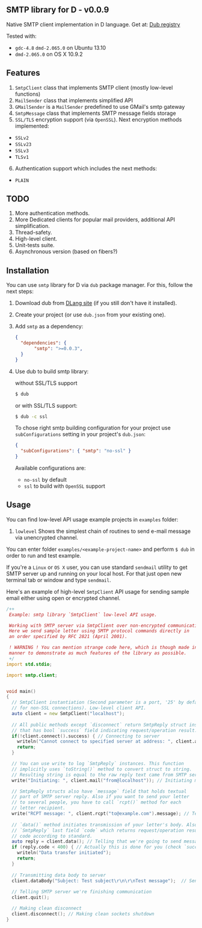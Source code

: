 ## SMTP library for D - v0.0.9

Native SMTP client implementation in D language.
Get at: [Dub registry](http://code.dlang.org/packages/smtp)

Tested with:
 - `gdc-4.8` `dmd-2.065.0` on Ubuntu 13.10
 - `dmd-2.065.0` on OS X 10.9.2

## Features

 1. `SmtpClient` class that implements SMTP client (mostly low-level functions)
 2. `MailSender` class that implements simplified API
 3. `GMailSender` is a `MailSender` predefined to use GMail's smtp gateway
 4. `SmtpMessage` class that implements SMTP message fields storage
 5. `SSL/TLS` encryption support (via `OpenSSL`). Next encryption methods implemented:
  - `SSLv2`
  - `SSLv23`
  - `SSLv3`
  - `TLSv1`
 6. Authentication support which includes the next methods:
  - `PLAIN`

## TODO

 1. More authentication methods.
 2. More Dedicated clients for popular mail providers, additional API simplification.
 3. Thread-safety.
 4. High-level client.
 5. Unit-tests suite.
 6. Asynchronous version (based on fibers?)
 
## Installation

You can use `smtp` library for D via `dub` package manager.
For this, follow the next steps:
 
 1. Download dub from [DLang site](http://code.dlang.org) (if you still don't have it installed).
 2. Create your project (or use `dub.json` from your existing one).
 3. Add `smtp` as a dependency:

     ```JSON
     {
       "dependencies": {
       		"smtp": ">=0.0.3",
       }
     }
     ```
 4. Use dub to build smtp library:

     without SSL/TLS support
     ```bash
     $ dub
     ```
     or with SSL/TLS support:
     ```bash
     $ dub -c ssl
     ```
     To chose right smtp building configuration for your project use `subConfigurations` setting in
     your project's `dub.json`:
     ```json
     {
       "subConfigurations": { "smtp": "no-ssl" }
     }
     ```
     Available configurations are:
       * `no-ssl` by default
       * `ssl` to build with `OpenSSL` support

## Usage

You can find low-level API usage example projects in `examples` folder:

 1. `lowlevel`
  Shows the simplest chain of routines to send e-mail message via
  unencrypted channel.

You can enter folder `examples/<example-project-name>` and perform `$ dub` in order
to run and test example.

If you're a `Linux` or `OS X` user, you can use standard `sendmail` utility
to get SMTP server up and running on your local host. For that just open
new terminal tab or window and type `sendmail`.

Here's an example of high-level `SmtpClient` API usage for sending sample email
either using open or encrypted channel.

```D
/++
 Example: smtp library `SmtpClient` low-level API usage.

 Working with SMTP server via SmtpClient over non-encrypted communication channel.
 Here we send sample letter using SMTP protocol commands directly in
 an order specified by RFC 2821 (April 2001).

 ! WARNING ! You can mention strange code here, which is though made in such a special
 manner to demonstrate as much features of the library as possible.
 +/
import std.stdio;

import smtp.client;


void main()
{
  // SmtpClient instantiation (Second parameter is a port, '25' by default
  // for non-SSL connections). Low-level client API.
  auto client = new SmtpClient("localhost");
  
  // All public methods except `disconnect` return SmtpReply struct instance
  // that has bool `success` field indicating request/operation result.
  if(!client.connect().success) { // Connecting to server
    writeln("Cannot connect to specified server at address: ", client.address);
    return;
  }

  // You can use write to log `SmtpReply` instances. This function
  // implicitly uses `toString()` method to convert struct to string.
  // Resulting string is equal to the raw reply text came from SMTP server.
  write("Initiating: ", client.mail("from@localhost")); // Initiating mail sending

  // SmtpReply structs also have `message` field that holds textual
  // part of SMTP server reply. Also if you want to send your letter
  // to several people, you have to call `rcpt()` method for each
  // letter recipient.
  write("RCPT message: ", client.rcpt("to@example.com").message); // Telling server who must receive our e-mail
  
  // `data()` method initiates transmission of your letter's body. Also check
  // `SmtpReply` last field `code` which returns request/operation result
  // code according to standard.
  auto reply = client.data(); // Telling that we're going to send message body
  if (reply.code < 400) { // Actually this is done for you (check `success` field)
    writeln("Data transfer initiated");
    return;
  }
  
  // Transmitting data body to server
  client.dataBody("Subject: Test subject\r\n\r\nTest message");  // Sending message body
  
  // Telling SMTP server we're finishing communication
  client.quit();

  // Making clean disconnect
  client.disconnect(); // Making clean sockets shutdown
}
```